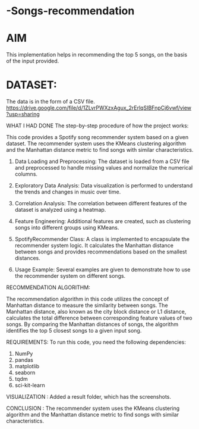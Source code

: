 # -Songs-recommendation
# AIM 
This implementation helps in recommending the top 5 songs, on the basis of the input provided.
# DATASET:
The data is in the form of a CSV file. 
        https://drive.google.com/file/d/1ZLvrPWXzxAgux_2rErlqSIBFnpCj6vwf/view?usp=sharing
        
WHAT I HAD DONE
The step-by-step procedure of how the project works:

This code provides a Spotify song recommender system based on a given dataset. The recommender system uses the KMeans clustering algorithm and the Manhattan distance metric to find songs with similar characteristics.

1. Data Loading and Preprocessing: The dataset is loaded from a CSV file and preprocessed to handle missing values and normalize the numerical columns.

2. Exploratory Data Analysis: Data visualization is performed to understand the trends and changes in music over time.

3. Correlation Analysis: The correlation between different features of the dataset is analyzed using a heatmap.

4. Feature Engineering: Additional features are created, such as clustering songs into different groups using KMeans.

5. SpotifyRecommender Class: A class is implemented to encapsulate the recommender system logic. It calculates the Manhattan distance between songs and provides recommendations based on the smallest distances.

6. Usage Example: Several examples are given to demonstrate how to use the recommender system on different songs.

RECOMMENDATION ALGORITHM:

The recommendation algorithm in this code utilizes the concept of Manhattan distance to measure the similarity between songs. The Manhattan distance, also known as the city block distance or L1 distance, calculates the total difference between corresponding feature values of two songs. By comparing the Manhattan distances of songs, the algorithm identifies the top 5 closest songs to a given input song.

REQUIREMENTS:
To run this code, you need the following dependencies:
1. NumPy
2. pandas
3. matplotlib
4. seaborn
5. tqdm
6. sci-kit-learn
   
VISUALIZATION : 
Added a result folder, which has the screenshots.

CONCLUSION :
The recommender system uses the KMeans clustering algorithm and the Manhattan distance metric to find songs with similar characteristics.

